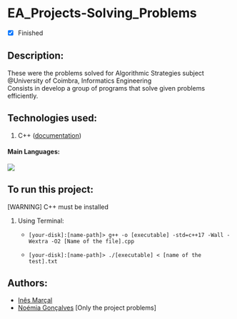 # EA_Projects-Solving_Problems
- [x] Finished

## Description:
These were the problems solved for Algorithmic Strategies subject @University of Coimbra, Informatics Engineering <br>
Consists in develop a group of programs that solve given problems efficiently.

## Technologies used:
1. C++ ([documentation](https://devdocs.io/cpp/))

#### Main Languages:
![](https://img.shields.io/badge/-C++-333333?style=flat&logo=C%2B%2B&logoColor=895BE6)

## To run this project:
[WARNING] C++ must be installed<br>
1. Using Terminal:
    * ```shellscript
      [your-disk]:[name-path]> g++ -o [executable] -std=c++17 -Wall -Wextra -O2 [Name of the file].cpp
      ```
    * ```shellscript
      [your-disk]:[name-path]> ./[executable] < [name of the test].txt
      ```

## Authors:
- [Inês Marçal](https://github.com/inesmarcal)
- [Noémia Gonçalves](https://github.com/nowaymia) [Only the project problems]
